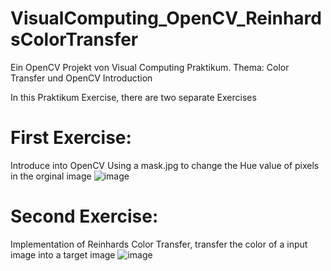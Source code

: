 # VisualComputing_OpenCV_ReinhardsColorTransfer
Ein OpenCV Projekt von Visual Computing Praktikum. Thema: Color Transfer und OpenCV Introduction

In this Praktikum Exercise, there are two separate Exercises

# First Exercise: 
Introduce into OpenCV 
Using a mask.jpg to change the Hue value of pixels in the orginal image
![image](https://github.com/dangminh214/VisualComputing_OpenCV_ReinhardsColorTransfer/assets/51837721/e6cd7e0d-c819-4ae5-a729-f7eafc325e59)


# Second Exercise: 
Implementation of Reinhards Color Transfer, transfer the color of a input image into a target image 
![image](https://github.com/dangminh214/VisualComputing_OpenCV_ReinhardsColorTransfer/assets/51837721/3f2917dd-a5e2-4df4-a221-64a4f9c55f64)


